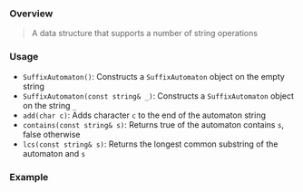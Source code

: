 ### Overview

> A data structure that supports a number of string operations

### Usage

- `SuffixAutomaton()`: Constructs a `SuffixAutomaton` object on the empty string
- `SuffixAutomaton(const string& _)`: Constructs a `SuffixAutomaton` object on the string `_`
- `add(char c)`: Adds character `c` to the end of the automaton string
- `contains(const string& s)`: Returns true of the automaton contains `s`, false otherwise
- `lcs(const string& s)`: Returns the longest common substring of the automaton and `s`

### Example

